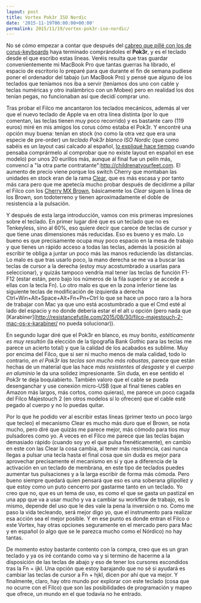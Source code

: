 ```yaml
---
layout: post
title: Vortex Pok3r ISO Nordic
date: '2015-11-19T00:00:00+00:00'
permalink: 2015/11/19/vortex-pok3r-iso-nordic/
---
```


No sé cómo empezar a contar que después del [cabreo que pillé con los de corus-keyboards](http://resistancefutile.com/2015/05/29/formas-y-maneras/) haya terminado comprándoles el **Pok3r**, y es el teclado desde el que escribo estas líneas. Veréis resulta que tras guardar convenientemente mi MacBook Pro que tantas guerras ha librado, el espacio de escritorio lo preparé para que durante el fin de semana pudiese poner el ordenador del tabajo (un MacBook Pro) y pensé que alguno de los teclados que teníamos nos iba a servir (teníamos dos uno con cable y teclas numéricas y otro inalámbrico con un Mobee) pero en realidad los dos tenían pegas, no funcionaban así que decidí comprar uno.

Tras probar el Filco me ancantaron los teclados mecánicos, además al ver que el nuevo teclado de Apple va en otra línea distinta (por lo que comentan, las teclas tienen muy poco recorrido) y es bastante caro (119 euros) miré en mis amigos los corus cómo estaba el Pok3r. Y encontré una opción muy buena: tenían en stock (no como la otra vez que era una especie de pre-order) un *teclado Pok3r blanco ISO Nordic* (que como sabéis es un layout casi calcado al español, [lo expliqué hace tiempo](http://resistancefutile.com/2015/04/26/y-por-que-me-he-comprado-un-teclado-mecanico-nordico-y-sin-teclas-de-cursor/) cuando pensaba comprármelo al comprobar que no existe layout en español en ese modelo) por unos 20 eurillos más, aunque al final fue un pelín más, convencí a "la otra parte contratante":http://childrenatyourfeet.com. El aumento de precio viene porque los switch Cherry que montaban las unidades en stock eran de la rama [Clear](http://deskthority.net/wiki/Cherry_MX_Clear), que es más escasa y por tanto más cara pero que me apetecía mucho probar después de decidirme a pillar el Filco con los [Cherry MX Brown](http://deskthority.net/wiki/Cherry_MX_Brown), básicamente los _Clear_ siguen la línea de los Brown, son todoterreno y tienen aproximadamente el doble de resistencia a la pulsación.

Y después de esta larga introducción, vamos con mis primeras impresiones sobre el teclado. En primer lugar diré que es un teclado que no es Tenkeyless, sino al 60%, eso quiere decir que carece de teclas de cursor y que tiene unas dimensiones más reducidas. Eso es bueno y es malo. Lo bueno es que precisamente ocupa muy poco espacio en la mesa de trabajo y que tienes un rápido acceso a todas las teclas, además la posición al escribir te obliga a juntar un poco más las manos reduciendo las distancias. Lo malo es que tras usarlo poco, la mano derecha se me va a buscar las teclas de cursor a la derecha (estoy *muy* acostumbrado a usarlas para seleccionar), y quizás tampoco vendría mal tener las teclas de función F1-F12 (estar están, pero bajo los números de la fila superior y se accede a ellas con la tecla Fn). Lo otro malo es que en la zona inferior tiene las siguiente teclas de modificación de izquierda a derecha Ctrl+Win+Alt+Space+Alt+Fn+Pn+Ctrl lo que se hace un poco raro a la hora de trabajar con Mac ya que uno está acostumbrado a que el Cmd esté al lado del espacio y no donde debería estar el el alt u opción (pero nada que [Karabiner](http://resistancefutile.com/2015/08/30/filco-majestouch-2-mac-os-x-karabiner/ no pueda solucionar)).

En segundo lugar diré que el Pok3r en blanco, es muy bonito, *estéticamente es muy resultón* (la elección de la tipografía Bank Gothic para las teclas me parece un acierto total) y que la calidad de los acabados es sublime. Muy por encima del Filco, que si ser ni mucho menos de mala calidad, todo lo contrario, *en el Pok3r las teclas son mucho más robustas*, parece que están hechas de un material que las hace *más resistentes al desgaste* y el *cuerpo en aluminio* le da una solidez impresionante. Sin duda, en ese sentido el Pok3r te deja boquiabierto. También valoro que el cable se pueda desenganchar y use conexión micro-USB (que al final tienes cables en Amazon más largos, más cortos, como quieras), me parece un poco cagada del Filco Majestouch 2 (en otros modelos sí lo ofrecen) que el cable esté pegado al cuerpo y no lo puedas quitar.

Por lo que he podido ver al escribir estas líneas (primer texto un poco largo que tecleo) el mecanismo Clear es mucho más duro que el Brown, se nota mucho, pero diré que quizás me parece mejor, más cómodo para tíos muy pulsadores como yo. A veces en el Filco me parece que las teclas bajan demasiado rápido (cuando soy yo el que pulsa frenéticamente), en cambio en este con las Clear la cosa cambia, al tener más resistencia, casi nunca llegas a pulsar una tecla hasta el final cosa que sin duda es mejor para aprovechar precisamente el mecanismo en sí y que a diferencia de la activación en un teclado de membrana, en este tipo de teclados puedes aumentar tus pulsaciones y a la larga escribir de forma más cómoda. Pero bueno siempre quedará quien pensará que eso es una soberana gilipollez y que estoy como un puto cencerro por gastarme tanto en un teclado. Yo creo que no, que es un tema de uso, es como el que se gasta un pastizal en una app que va a usar mucho y va a cambiar su workflow de trabajo, es lo mismo, depende del uso que le des vale la pena la inversión o no. Como me paso la vida tecleando, será mejor digo yo, que el instrumento para realizar esa acción sea el mejor posible. Y en ese punto es donde entran el Filco o este Vortex, hay otras opciones seguramente en el mercado pero para Mac y en español (o algo que se le parezca mucho como el Nórdico) no hay tantas.

De momento estoy bastante contento con la compra, creo que es un gran teclado y ya os iré contando como va y si termino de hacerme a la disposición de las teclas de abajo y eso de tener los cursores escondidos tras la Fn + ijkl. Una opción que estoy barajando que no sé si ayudará es cambiar las teclas de cursor a Fn + hjkl, dicen por ahí que va mejor. Y finalmente, claro, hay otro mundo por explorar con este teclado (cosa que no ocurre con el Filco) que son las posibilidades de programación y mapeo que ofrece, un mundo en el que todavía no he entrado.
